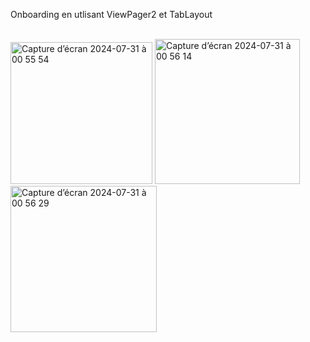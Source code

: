Onboarding en utlisant ViewPager2 et TabLayout
<br/>
<br/>

<img width="227" alt="Capture d’écran 2024-07-31 à 00 55 54" src="https://github.com/user-attachments/assets/c5b91645-565f-480f-b094-9e20e619efc4">
<img width="232" alt="Capture d’écran 2024-07-31 à 00 56 14" src="https://github.com/user-attachments/assets/bd4e338d-c7da-4573-ae3c-2a749f9aecf8">
<img width="234" alt="Capture d’écran 2024-07-31 à 00 56 29" src="https://github.com/user-attachments/assets/ccc72307-8396-42b9-a30d-3aacd80172dc">
